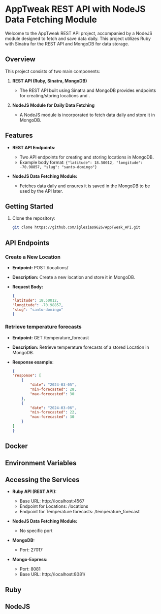 # AppTweak REST API with NodeJS Data Fetching Module

Welcome to the AppTweak REST API project, accompanied by a NodeJS module designed to fetch and save data daily. This project utilizes Ruby with Sinatra for the REST API and MongoDB for data storage.

## Overview

This project consists of two main components:

1. **REST API (Ruby, Sinatra, MongoDB)**
   - The REST API built using Sinatra and MongoDB provides endpoints for creating/storing locations and
   .

2. **NodeJS Module for Daily Data Fetching**
   - A NodeJS module is incorporated to fetch data daily and store it in MongoDB.

## Features

- **REST API Endpoints:**
  - Two API endpoints for creating and storing locations in MongoDB.
  - Example body format: `{"latitude": 18.50012, "longitude": -70.98857, "slug": "santo-domingo"}`

- **NodeJS Data Fetching Module:**
  - Fetches data daily and ensures it is saved in the MongoDB to be used by the API later.

## Getting Started

1. Clone the repository:
   ```bash
   git clone https://github.com/iglesias9626/AppTweak_API.git

## API Endpoints

### Create a New Location

- **Endpoint:**
POST /locations/
- **Description:**
Create a new location and store it in MongoDB.

- **Request Body:**
    ```json
    {
    "latitude": 18.50012,
    "longitude": -70.98857,
    "slug": "santo-domingo"
    }

### Retrieve temperature forecasts

- **Endpoint:**
GET /temperature_forecast
- **Description:**
Retrieve temperature forecasts of a stored Location in MongoDB.

- **Response example:**
    ```json
    {
    "response": [
        {
            "date": "2024-03-05",
            "min-forecasted": 28,
            "max-forecasted": 30
        },
        {
            "date": "2024-03-06",
            "min-forecasted": 22,
            "max-forecasted": 30
        }
    ]
    }

## Docker

## Environment Variables

## Accessing the Services

- **Ruby API (REST API):**
  - Base URL: http://localhost:4567
  - Endpoint for Locations: /locations
  - Endpoint for Temperature forecasts: /temperature_forecast

- **NodeJS Data Fetching Module:**
  - No specific port

- **MongoDB:**
  - Port: 27017

- **Mongo-Express:**
  - Port: 8081
  - Base URL: http://localhost:8081/

## Ruby

## NodeJS
